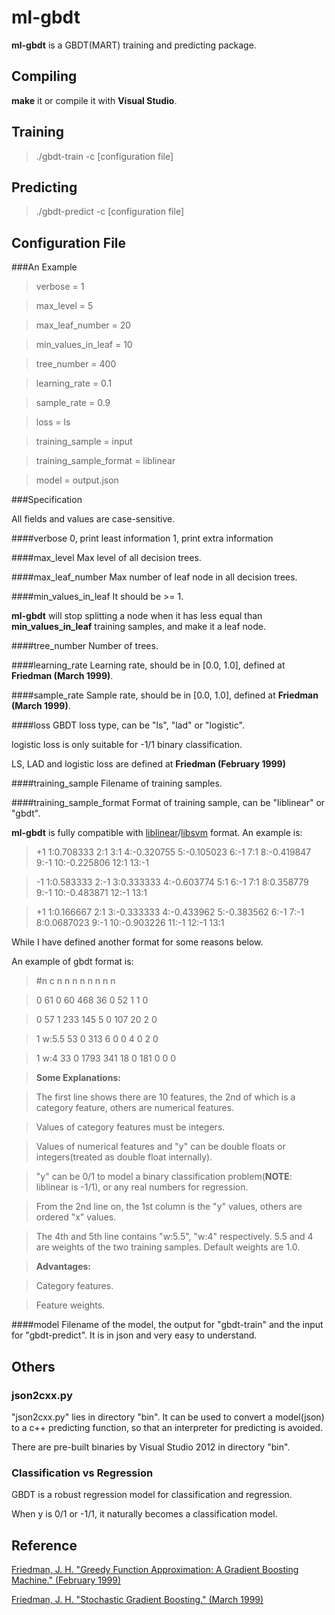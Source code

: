 ml-gbdt
=====================

**ml-gbdt** is a GBDT(MART) training and predicting package.

Compiling
---------
**make** it or compile it with **Visual Studio**.

Training
--------
>./gbdt-train -c [configuration file]

Predicting
--------
>./gbdt-predict -c [configuration file]

Configuration File
------------------
###An Example

>verbose = 1

>max_level = 5

>max_leaf_number = 20

>min_values_in_leaf = 10

>tree_number = 400

>learning_rate = 0.1

>sample_rate = 0.9

>loss = ls

>training_sample = input

>training_sample_format = liblinear

>model = output.json

###Specification

All fields and values are case-sensitive.

####verbose
0, print least information
1, print extra information

####max_level
Max level of all decision trees.

####max_leaf_number
Max number of leaf node in all decision trees.

####min_values_in_leaf
It should be >= 1.

**ml-gbdt** will stop splitting a node when it has less equal than **min_values_in_leaf** training samples, and make it a leaf node.

####tree_number
Number of trees.

####learning_rate
Learning rate, should be in [0.0, 1.0], defined at **Friedman (March 1999)**.

####sample_rate
Sample rate, should be in [0.0, 1.0], defined at **Friedman (March 1999)**.

####loss
GBDT loss type, can be "ls", "lad" or "logistic".

logistic loss is only suitable for -1/1 binary classification.

LS, LAD and logistic loss are defined at **Friedman (February 1999)**

####training_sample
Filename of training samples.

####training_sample_format
Format of training sample, can be "liblinear" or "gbdt".

**ml-gbdt** is fully compatible with [liblinear](http://www.csie.ntu.edu.tw/~cjlin/liblinear/)/[libsvm](http://www.csie.ntu.edu.tw/~cjlin/libsvm/) format. An example is:

>+1 1:0.708333 2:1 3:1 4:-0.320755 5:-0.105023 6:-1 7:1 8:-0.419847 9:-1 10:-0.225806 12:1 13:-1

>-1 1:0.583333 2:-1 3:0.333333 4:-0.603774 5:1 6:-1 7:1 8:0.358779 9:-1 10:-0.483871 12:-1 13:1

>+1 1:0.166667 2:1 3:-0.333333 4:-0.433962 5:-0.383562 6:-1 7:-1 8:0.0687023 9:-1 10:-0.903226 11:-1 12:-1 13:1

While I have defined another format for some reasons below.

An example of gbdt format is:

> \#n c n n n n n n n n

> 0 61 0 60 468 36 0 52 1 1 0

> 0 57 1 233 145 5 0 107 20 2 0

> 1 w:5.5 53 0 313 6 0 0 4 0 2 0

> 1 w:4 33 0 1793 341 18 0 181 0 0 0



> **Some Explanations:**

> The first line shows there are 10 features, the 2nd of which is a category feature, others are numerical features.

> Values of category features must be integers.

> Values of numerical features and "y" can be double floats or integers(treated as double float internally).

> "y" can be 0/1 to model a binary classification problem(**NOTE**: liblinear is -1/1), or any real numbers for regression.

> From the 2nd line on, the 1st column is the "y" values, others are ordered "x" values.

> The 4th and 5th line contains "w:5.5", "w:4" respectively. 5.5 and 4 are weights of the two training samples.
> Default weights are 1.0.

> **Advantages:**

> Category features.

> Feature weights.


####model
Filename of the model, the output for "gbdt-train" and the input for "gbdt-predict".
It is in json and very easy to understand.

Others
-----
### json2cxx.py
"json2cxx.py" lies in directory "bin".
It can be used to convert a model(json) to a c++ predicting function, so that an interpreter for predicting is avoided.

There are pre-built binaries by Visual Studio 2012 in directory "bin".

### Classification vs Regression
GBDT is a robust regression model for classification and regression.

When y is 0/1 or -1/1, it naturally becomes a classification model.

Reference
---------
[Friedman, J. H. "Greedy Function Approximation: A Gradient Boosting Machine." (February 1999)](http://www-stat.stanford.edu/~jhf/ftp/trebst.pdf)

[Friedman, J. H. "Stochastic Gradient Boosting." (March 1999)](https://statweb.stanford.edu/~jhf/ftp/stobst.pdf)

